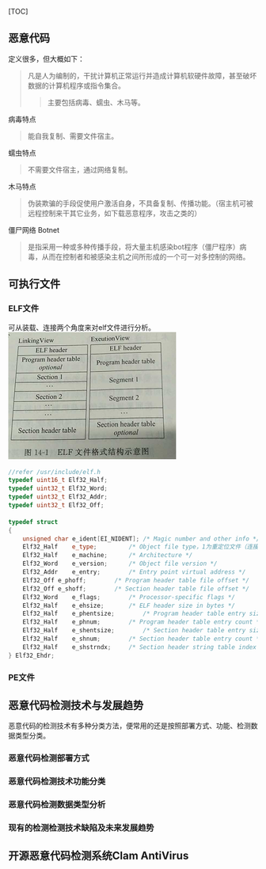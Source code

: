 [TOC]


## 恶意代码

定义很多，但大概如下：
> 凡是人为编制的，干扰计算机正常运行并造成计算机软硬件故障，甚至破坏数据的计算机程序或指令集合。
>> 主要包括病毒、蠕虫、木马等。

病毒特点
> 能自我复制、需要文件宿主。

蠕虫特点
> 不需要文件宿主，通过网络复制。

木马特点
> 伪装欺骗的手段促使用户激活自身，不具备复制、传播功能。（宿主机可被远程控制来干其它业务，如下载恶意程序，攻击之类的）   

僵尸网络 Botnet 
> 是指采用一种或多种传播手段，将大量主机感染bot程序（僵尸程序）病毒，从而在控制者和被感染主机之间所形成的一个可一对多控制的网络。




## 可执行文件
### ELF文件
可从装载、连接两个角度来对elf文件进行分析。   
![这是一张图片](img/elf-excutionLinkingView.png)

```cpp
//refer /usr/include/elf.h
typedef uint16_t Elf32_Half;
typedef uint32_t Elf32_Word;
typedef uint32_t Elf32_Addr;
typedef uint32_t Elf32_Off;

typedef struct
{ 
    unsigned char e_ident[EI_NIDENT]; /* Magic number and other info */
    Elf32_Half    e_type;         /* Object file type，1为重定位文件（连接）、2可执行文件（装载）、3共享动态库（装载）、4coredump文件*/
    Elf32_Half    e_machine;      /* Architecture */
    Elf32_Word    e_version;      /* Object file version */
    Elf32_Addr    e_entry;        /* Entry point virtual address */
    Elf32_Off e_phoff;        /* Program header table file offset */
    Elf32_Off e_shoff;        /* Section header table file offset */
    Elf32_Word    e_flags;        /* Processor-specific flags */
    Elf32_Half    e_ehsize;       /* ELF header size in bytes */
    Elf32_Half    e_phentsize;        /* Program header table entry size */
    Elf32_Half    e_phnum;        /* Program header table entry count */
    Elf32_Half    e_shentsize;        /* Section header table entry size */
    Elf32_Half    e_shnum;        /* Section header table entry count */
    Elf32_Half    e_shstrndx;     /* Section header string table index */
} Elf32_Ehdr;
```

### PE文件


## 恶意代码检测技术与发展趋势
恶意代码的检测技术有多种分类方法，便常用的还是按照部署方式、功能、检测数据类型分类。

### 恶意代码检测部署方式


### 恶意代码检测技术功能分类


### 恶意代码检测数据类型分析


### 现有的检测检测技术缺陷及未来发展趋势


## 开源恶意代码检测系统Clam AntiVirus


